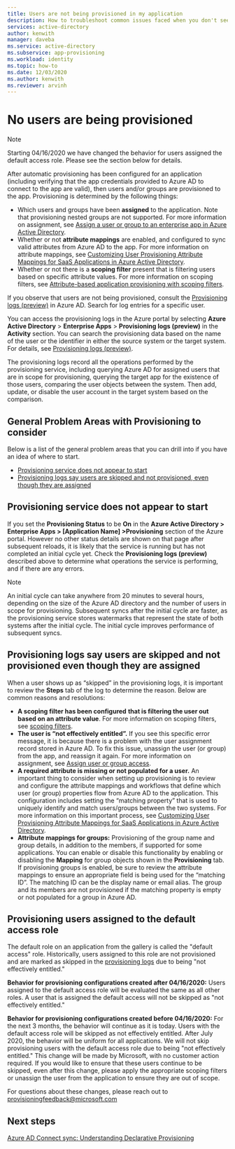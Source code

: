 ```yaml
---
title: Users are not being provisioned in my application
description: How to troubleshoot common issues faced when you don't see users appearing in an Azure AD Gallery Application you have configured for user provisioning with Azure AD
services: active-directory
author: kenwith
manager: daveba
ms.service: active-directory
ms.subservice: app-provisioning
ms.workload: identity
ms.topic: how-to
ms.date: 12/03/2020
ms.author: kenwith
ms.reviewer: arvinh
---
```


# No users are being provisioned 
>[!NOTE]
>Starting 04/16/2020 we have changed the behavior for users assigned the default access role. Please see the section below for details. 
>
After automatic provisioning has been configured for an application (including verifying that the app credentials provided to Azure AD to connect to the app are valid), then users and/or groups are provisioned to the app. Provisioning is determined by the following things:

-   Which users and groups have been **assigned** to the application. Note that provisioning nested groups are not supported. For more information on assignment, see [Assign a user or group to an enterprise app in Azure Active Directory](../manage-apps/assign-user-or-group-access-portal.md).
-   Whether or not **attribute mappings** are enabled, and configured to sync valid attributes from Azure AD to the app. For more information on attribute mappings, see [Customizing User Provisioning Attribute Mappings for SaaS Applications in Azure Active Directory](customize-application-attributes.md).
-   Whether or not there is a **scoping filter** present that is filtering users based on specific attribute values. For more information on scoping filters, see [Attribute-based application provisioning with scoping filters](../app-provisioning/define-conditional-rules-for-provisioning-user-accounts.md).
  
  
If you observe that users are not being provisioned, consult the [Provisioning logs (preview)](../reports-monitoring/concept-provisioning-logs.md?context=azure/active-directory/manage-apps/context/manage-apps-context) in Azure AD. Search for log entries for a specific user.

You can access the provisioning logs in the Azure portal by selecting **Azure Active Directory** &gt; **Enterprise Apps** &gt; **Provisioning logs (preview)** in the **Activity** section. You can search the provisioning data based on the name of the user or the identifier in either the source system or the target system. For details, see [Provisioning logs (preview)](../reports-monitoring/concept-provisioning-logs.md?context=azure/active-directory/manage-apps/context/manage-apps-context). 

The provisioning logs record all the operations performed by the provisioning service, including querying Azure AD for assigned users that are in scope for provisioning, querying the target app for the existence of those users, comparing the user objects between the system. Then add, update, or disable the user account in the target system based on the comparison.

## General Problem Areas with Provisioning to consider
Below is a list of the general problem areas that you can drill into if you have an idea of where to start.

- [Provisioning service does not appear to start](#provisioning-service-does-not-appear-to-start)
- [Provisioning logs say users are skipped and not provisioned, even though they are assigned](#provisioning-logs-say-users-are-skipped-and-not-provisioned-even-though-they-are-assigned)

## Provisioning service does not appear to start
If you set the **Provisioning Status** to be **On** in the **Azure Active Directory &gt; Enterprise Apps &gt; \[Application Name\] &gt;Provisioning** section of the Azure portal. However no other status details are shown on that page after subsequent reloads, it is likely that the service is running but has not completed an initial cycle yet. Check the **Provisioning logs (preview)** described above to determine what operations the service is performing, and if there are any errors.

>[!NOTE]
>An initial cycle can take anywhere from 20 minutes to several hours, depending on the size of the Azure AD directory and the number of users in scope for provisioning. Subsequent syncs after the initial cycle are faster, as the provisioning service stores watermarks that represent the state of both systems after the initial cycle. The initial cycle improves performance of subsequent syncs.
>


## Provisioning logs say users are skipped and not provisioned even though they are assigned

When a user shows up as “skipped” in the provisioning logs, it is important to review the **Steps** tab of the log to determine the reason. Below are common reasons and resolutions:

- **A scoping filter has been configured** **that is filtering the user out based on an attribute value**. For more information on scoping filters, see [scoping filters](../app-provisioning/define-conditional-rules-for-provisioning-user-accounts.md).
- **The user is “not effectively entitled”.** If you see this specific error message, it is because there is a problem with the user assignment record stored in Azure AD. To fix this issue, unassign the user (or group) from the app, and reassign it again. For more information on assignment, see [Assign user or group access](../manage-apps/assign-user-or-group-access-portal.md).
- **A required attribute is missing or not populated for a user.** An important thing to consider when setting up provisioning is to review and configure the attribute mappings and workflows that define which user (or group) properties flow from Azure AD to the application. This configuration includes setting the “matching property” that is used to uniquely identify and match users/groups between the two systems. For more information on this important process, see [Customizing User Provisioning Attribute Mappings for SaaS Applications in Azure Active Directory](customize-application-attributes.md).
- **Attribute mappings for groups:** Provisioning of the group name and group details, in addition to the members, if supported for some applications. You can enable or disable this functionality by enabling or disabling the **Mapping** for group objects shown in the **Provisioning** tab. If provisioning groups is enabled, be sure to review the attribute mappings to ensure an appropriate field is being used for the “matching ID”. The matching ID can be the display name or email alias. The group and its members are not provisioned if the matching property is empty or not populated for a group in Azure AD.
## Provisioning users assigned to the default access role
The default role on an application from the gallery is called the "default access" role. Historically, users assigned to this role are not provisioned and are marked as skipped in the [provisioning logs](../reports-monitoring/concept-provisioning-logs.md) due to being "not effectively entitled." 

**Behavior for provisioning configurations created after 04/16/2020:**
Users assigned to the default access role will be evaluated the same as all other roles. A user that is assigned the default access will not be skipped as "not effectively entitled." 

**Behavior for provisioning configurations created before 04/16/2020:**
For the next 3 months, the behavior will continue as it is today. Users with the default access role will be skipped as not effectively entitled. After July 2020, the behavior will be uniform for all applications. We will not skip provisioning users with the default access role due to being "not effectively entitled." This change will be made by Microsoft, with no customer action required. If you would like to ensure that these users continue to be skipped, even after this change, please apply the appropriate scoping filters or unassign the user from the application to ensure they are out of scope.  

For questions about these changes, please reach out to provisioningfeedback@microsoft.com
## Next steps

[Azure AD Connect sync: Understanding Declarative Provisioning](../hybrid/concept-azure-ad-connect-sync-declarative-provisioning.md)
